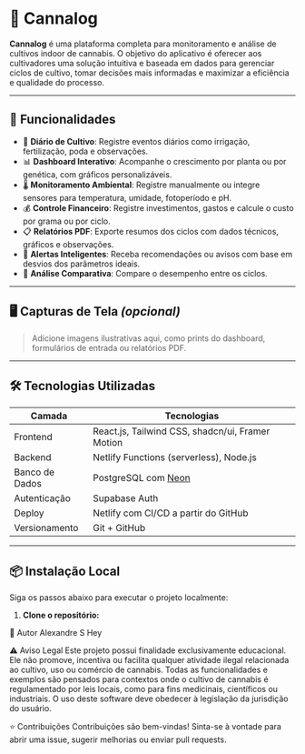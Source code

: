 # 🌱 Cannalog

**Cannalog** é uma plataforma completa para monitoramento e análise de cultivos indoor de cannabis. O objetivo do aplicativo é oferecer aos cultivadores uma solução intuitiva e baseada em dados para gerenciar ciclos de cultivo, tomar decisões mais informadas e maximizar a eficiência e qualidade do processo.

---

## 🚀 Funcionalidades

- 📘 **Diário de Cultivo**: Registre eventos diários como irrigação, fertilização, poda e observações.
- 📊 **Dashboard Interativo**: Acompanhe o crescimento por planta ou por genética, com gráficos personalizáveis.
- 🌡️ **Monitoramento Ambiental**: Registre manualmente ou integre sensores para temperatura, umidade, fotoperíodo e pH.
- 💰 **Controle Financeiro**: Registre investimentos, gastos e calcule o custo por grama ou por ciclo.
- 📋 **Relatórios PDF**: Exporte resumos dos ciclos com dados técnicos, gráficos e observações.
- 🔔 **Alertas Inteligentes**: Receba recomendações ou avisos com base em desvios dos parâmetros ideais.
- 🧬 **Análise Comparativa**: Compare o desempenho entre os ciclos.
---

## 🖥️ Capturas de Tela *(opcional)*

> Adicione imagens ilustrativas aqui, como prints do dashboard, formulários de entrada ou relatórios PDF.

---

## 🛠️ Tecnologias Utilizadas

| Camada          | Tecnologias                                                             |
|------------------|------------------------------------------------------------------------|
| Frontend         | React.js, Tailwind CSS, shadcn/ui, Framer Motion                       |
| Backend          | Netlify Functions (serverless), Node.js                                |
| Banco de Dados   | PostgreSQL com [Neon](https://neon.tech)                               |
| Autenticação     | Supabase Auth                                                          |
| Deploy           | Netlify com CI/CD a partir do GitHub                                   |
| Versionamento    | Git + GitHub                                                           |

---

## 📦 Instalação Local

Siga os passos abaixo para executar o projeto localmente:

1. **Clone o repositório:**

👤 Autor
Alexandre S Hey

⚠️ Aviso Legal
Este projeto possui finalidade exclusivamente educacional.
Ele não promove, incentiva ou facilita qualquer atividade ilegal relacionada ao cultivo, uso ou comércio de cannabis.
Todas as funcionalidades e exemplos são pensados para contextos onde o cultivo de cannabis é regulamentado por leis locais, como para fins medicinais, científicos ou industriais.
O uso deste software deve obedecer à legislação da jurisdição do usuário.


⭐ Contribuições
Contribuições são bem-vindas!
Sinta-se à vontade para abrir uma issue, sugerir melhorias ou enviar pull requests.

